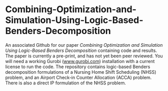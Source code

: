 # Combining-Optimization-and-Simulation-Using-Logic-Based-Benders-Decomposition
An associated Github for our paper _Combining Optimization and Simulation Using Logic-Based Benders Decomposition_ containing code and results. The paper is currently a pre-print, and has not yet been peer reviewed.
You will need a working Gurobi (www.gurobi.com) installation with a current license to run the code.
The repository contains logic-based Benders decomposition formulations of a Nursing Home Shift Scheduling (NHSS) problem, and an Airport Check-in Counter Allocation (ACCA) problem. There is also a direct IP formulation of the NHSS problem.
